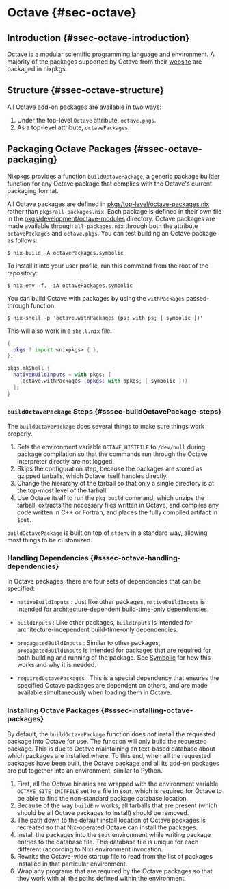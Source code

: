 # Octave {#sec-octave}

## Introduction {#ssec-octave-introduction}

Octave is a modular scientific programming language and environment.
A majority of the packages supported by Octave from their [website](https://gnu-octave.github.io/packages/) are packaged in nixpkgs.

## Structure {#ssec-octave-structure}

All Octave add-on packages are available in two ways:
1. Under the top-level `Octave` attribute, `octave.pkgs`.
2. As a top-level attribute, `octavePackages`.

## Packaging Octave Packages {#ssec-octave-packaging}

Nixpkgs provides a function `buildOctavePackage`, a generic package builder function for any Octave package that complies with the Octave's current packaging format.

All Octave packages are defined in [pkgs/top-level/octave-packages.nix](https://github.com/NixOS/nixpkgs/blob/master/pkgs/top-level/octave-packages.nix) rather than `pkgs/all-packages.nix`.
Each package is defined in their own file in the [pkgs/development/octave-modules](https://github.com/NixOS/nixpkgs/blob/master/pkgs/development/octave-modules) directory.
Octave packages are made available through `all-packages.nix` through both the attribute `octavePackages` and `octave.pkgs`.
You can test building an Octave package as follows:

```ShellSession
$ nix-build -A octavePackages.symbolic
```

To install it into your user profile, run this command from the root of the repository:

```ShellSession
$ nix-env -f. -iA octavePackages.symbolic
```

You can build Octave with packages by using the `withPackages` passed-through function.

```ShellSession
$ nix-shell -p 'octave.withPackages (ps: with ps; [ symbolic ])'
```

This will also work in a `shell.nix` file.

```nix
{
  pkgs ? import <nixpkgs> { },
}:

pkgs.mkShell {
  nativeBuildInputs = with pkgs; [
    (octave.withPackages (opkgs: with opkgs; [ symbolic ]))
  ];
}
```

### `buildOctavePackage` Steps {#sssec-buildOctavePackage-steps}

The `buildOctavePackage` does several things to make sure things work properly.

1. Sets the environment variable `OCTAVE_HISTFILE` to `/dev/null` during package compilation so that the commands run through the Octave interpreter directly are not logged.
2. Skips the configuration step, because the packages are stored as gzipped tarballs, which Octave itself handles directly.
3. Change the hierarchy of the tarball so that only a single directory is at the top-most level of the tarball.
4. Use Octave itself to run the `pkg build` command, which unzips the tarball, extracts the necessary files written in Octave, and compiles any code written in C++ or Fortran, and places the fully compiled artifact in `$out`.

`buildOctavePackage` is built on top of `stdenv` in a standard way, allowing most things to be customized.

### Handling Dependencies {#sssec-octave-handling-dependencies}

In Octave packages, there are four sets of dependencies that can be specified:

- `nativeBuildInputs`
  : Just like other packages, `nativeBuildInputs` is intended for architecture-dependent build-time-only dependencies.

- `buildInputs`
  : Like other packages, `buildInputs` is intended for architecture-independent build-time-only dependencies.

- `propagatedBuildInputs`
  : Similar to other packages, `propagatedBuildInputs` is intended for packages that are required for both building and running of the package.
  See [Symbolic](https://github.com/NixOS/nixpkgs/blob/master/pkgs/development/octave-modules/symbolic/default.nix) for how this works and why it is needed.

- `requiredOctavePackages`
  : This is a special dependency that ensures the specified Octave packages are dependent on others, and are made available simultaneously when loading them in Octave.

### Installing Octave Packages {#sssec-installing-octave-packages}

By default, the `buildOctavePackage` function does _not_ install the requested package into Octave for use.
The function will only build the requested package.
This is due to Octave maintaining an text-based database about which packages are installed where.
To this end, when all the requested packages have been built, the Octave package and all its add-on packages are put together into an environment, similar to Python.

1. First, all the Octave binaries are wrapped with the environment variable `OCTAVE_SITE_INITFILE` set to a file in `$out`, which is required for Octave to be able to find the non-standard package database location.
2. Because of the way `buildEnv` works, all tarballs that are present (which should be all Octave packages to install) should be removed.
3. The path down to the default install location of Octave packages is recreated so that Nix-operated Octave can install the packages.
4. Install the packages into the `$out` environment while writing package entries to the database file.
This database file is unique for each different (according to Nix) environment invocation.
5. Rewrite the Octave-wide startup file to read from the list of packages installed in that particular environment.
6. Wrap any programs that are required by the Octave packages so that they work with all the paths defined within the environment.
